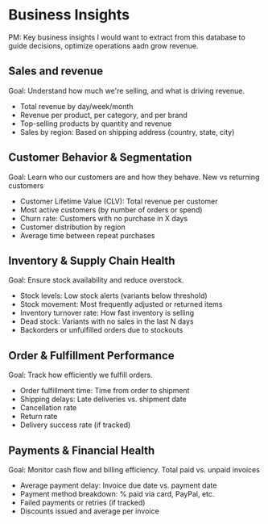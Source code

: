 # Business Insights

PM: Key business insights I would want to extract from this database to guide decisions, optimize operations aadn grow revenue.

## Sales and revenue

Goal: Understand how much we're selling, and what is driving revenue.

- Total revenue by day/week/month
- Revenue per product, per category, and per brand
- Top-selling products by quantity and revenue
- Sales by region: Based on shipping address (country, state, city)

## Customer Behavior & Segmentation

Goal: Learn who our customers are and how they behave. New vs returning customers

- Customer Lifetime Value (CLV): Total revenue per customer
- Most active customers (by number of orders or spend)
- Churn rate: Customers with no purchase in X days
- Customer distribution by region
- Average time between repeat purchases

## Inventory & Supply Chain Health

Goal: Ensure stock availability and reduce overstock.

- Stock levels: Low stock alerts (variants below threshold)
- Stock movement: Most frequently adjusted or returned items
- Inventory turnover rate: How fast inventory is selling
- Dead stock: Variants with no sales in the last N days
- Backorders or unfulfilled orders due to stockouts

## Order & Fulfillment Performance

Goal: Track how efficiently we fulfill orders.

- Order fulfillment time: Time from order to shipment
- Shipping delays: Late deliveries vs. shipment date
- Cancellation rate
- Return rate
- Delivery success rate (if tracked)

## Payments & Financial Health

Goal: Monitor cash flow and billing efficiency. Total paid vs. unpaid invoices

- Average payment delay: Invoice due date vs. payment date
- Payment method breakdown: % paid via card, PayPal, etc.
- Failed payments or retries (if tracked)
- Discounts issued and average per invoice